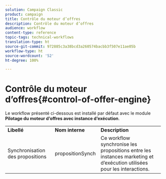 ```yaml
---
solution: Campaign Classic
product: campaign
title: Contrôle du moteur d’offres
description: Contrôle du moteur d’offres
audience: workflow
content-type: reference
topic-tags: technical-workflows
translation-type: ht
source-git-commit: 972885c3a38bcd3a260574bacbb3f507e11ae05b
workflow-type: ht
source-wordcount: '52'
ht-degree: 100%

---
```



# Contrôle du moteur d’offres{#control-of-offer-engine}

Le workflow présenté ci-dessous est installé par défaut avec le module **Pilotage du moteur d’offres avec instance d’exécution**.

<table> 
 <tbody> 
  <tr> 
   <td> <strong>Libellé</strong><br /> </td> 
   <td> <strong>Nom interne</strong><br /> </td> 
   <td> <strong>Description</strong><br /> </td> 
  </tr> 
  <tr> 
   <td> <span class="uicontrol">Synchronisation des propositions</span> <br /> </td> 
   <td> <span class="uicontrol">propositionSynch</span> <br /> </td> 
   <td> Ce workflow synchronise les propositions entre les instances marketing et d’exécution utilisées pour les interactions.<br /> </td> 
  </tr> 
 </tbody> 
</table>

